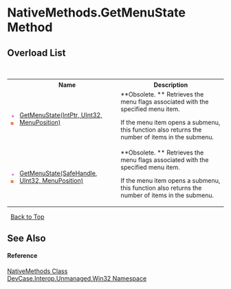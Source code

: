 # NativeMethods.GetMenuState Method 
 


## Overload List
&nbsp;<table><tr><th></th><th>Name</th><th>Description</th></tr><tr><td>![Public method](media/pubmethod.gif "Public method")![Static member](media/static.gif "Static member")</td><td><a href="M_DevCase_Interop_Unmanaged_Win32_NativeMethods_GetMenuState">GetMenuState(IntPtr, UInt32, MenuPosition)</a></td><td> **Obsolete. **
Retrieves the menu flags associated with the specified menu item. 

 If the menu item opens a submenu, this function also returns the number of items in the submenu.</td></tr><tr><td>![Public method](media/pubmethod.gif "Public method")![Static member](media/static.gif "Static member")</td><td><a href="M_DevCase_Interop_Unmanaged_Win32_NativeMethods_GetMenuState_1">GetMenuState(SafeHandle, UInt32, MenuPosition)</a></td><td> **Obsolete. **
Retrieves the menu flags associated with the specified menu item. 

 If the menu item opens a submenu, this function also returns the number of items in the submenu.</td></tr></table>&nbsp;
<a href="#nativemethods.getmenustate-method">Back to Top</a>

## See Also


#### Reference
<a href="T_DevCase_Interop_Unmanaged_Win32_NativeMethods">NativeMethods Class</a><br /><a href="N_DevCase_Interop_Unmanaged_Win32">DevCase.Interop.Unmanaged.Win32 Namespace</a><br />